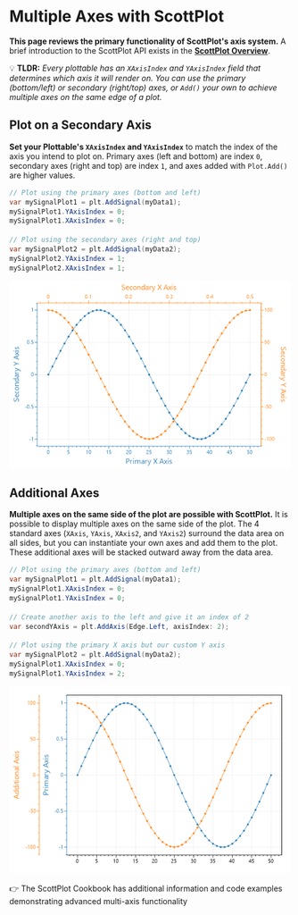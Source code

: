 # Multiple Axes with ScottPlot

**This page reviews the primary functionality of ScottPlot's axis system.** A brief introduction to the ScottPlot API exists in the [**ScottPlot Overview**](../../overview). 

💡 **TLDR:** _Every plottable has an `XAxisIndex` and `YAxisIndex` field that determines which axis it will render on. You can use the primary (bottom/left) or secondary (right/top) axes, or `Add()` your own to achieve multiple axes on the same edge of a plot._

## Plot on a Secondary Axis

**Set your Plottable's `XAxisIndex` and `YAxisIndex`** to match the index of the axis you intend to plot on. Primary axes (left and bottom) are index `0`, secondary axes (right and top) are index `1`, and axes added with `Plot.Add()` are higher values.

```cs
// Plot using the primary axes (bottom and left)
var mySignalPlot1 = plt.AddSignal(myData1);
mySignalPlot1.YAxisIndex = 0;
mySignalPlot1.XAxisIndex = 0;

// Plot using the secondary axes (right and top)
var mySignalPlot2 = plt.AddSignal(myData2);
mySignalPlot2.YAxisIndex = 1;
mySignalPlot2.XAxisIndex = 1;
```

<div class="text-center">

![](images/multiaxis_primary.png)

</div>

## Additional Axes

**Multiple axes on the same side of the plot are possible with ScottPlot.** It is possible to display multiple axes on the same side of the plot. The 4 standard axes (`XAxis`, `YAxis`, `XAxis2`, and `YAxis2`) surround the data area on all sides, but you can instantiate your own axes and add them to the plot. These additional axes will be stacked outward away from the data area.

```cs
// Plot using the primary axes (bottom and left)
var mySignalPlot1 = plt.AddSignal(myData1);
mySignalPlot1.XAxisIndex = 0;
mySignalPlot1.YAxisIndex = 0;

// Create another axis to the left and give it an index of 2
var secondYAxis = plt.AddAxis(Edge.Left, axisIndex: 2);

// Plot using the primary X axis but our custom Y axis
var mySignalPlot2 = plt.AddSignal(myData2);
mySignalPlot1.XAxisIndex = 0;
mySignalPlot1.YAxisIndex = 2;
```
<div class="text-center">

![](images/multiaxis_additional.png)

</div>

👉 The ScottPlot Cookbook has additional information and code examples demonstrating advanced multi-axis functionality